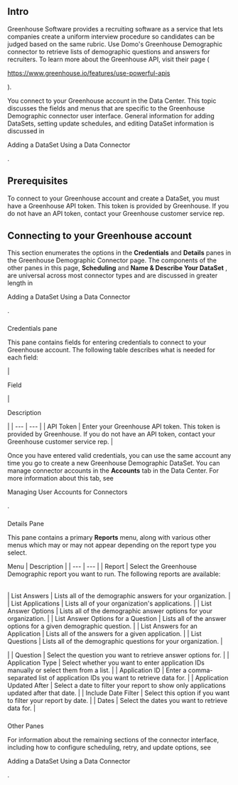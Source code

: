 

Intro
-------

Greenhouse Software provides a recruiting software as a service that lets companies create a uniform interview procedure so candidates can be judged based on the same rubric. Use Domo's Greenhouse Demographic connector to retrieve lists of demographic questions and answers for recruiters. To learn more about the Greenhouse API, visit their page (

https://www.greenhouse.io/features/use-powerful-apis

).


 You connect to your Greenhouse account in the Data Center. This topic discusses the fields and menus that are specific to the Greenhouse Demographic connector user interface. General information for adding DataSets, setting update schedules, and editing DataSet information is discussed in

Adding a DataSet Using a Data Connector

.


 Prerequisites
---------------

To connect to your Greenhouse account and create a DataSet, you must have a Greenhouse API token. This token is provided by Greenhouse. If you do not have an API token, contact your Greenhouse customer service rep.


 Connecting to your Greenhouse account
---------------------------------------


 This section enumerates the options in the
 **Credentials**
 and
 **Details**
 panes in the Greenhouse Demographic Connector page. The components of the other panes in this page,
 **Scheduling**
 and
 **Name & Describe Your DataSet**
 , are universal across most connector types and are discussed in greater length in

Adding a DataSet Using a Data Connector

.


###

Credentials pane


 This pane contains fields for entering credentials to connect to your Greenhouse account. The following table describes what is needed for each field:


|

Field

|

Description

|
| --- | --- |
|
 API Token
  |
 Enter your Greenhouse API token. This token is provided by Greenhouse. If you do not have an API token, contact your Greenhouse customer service rep.
  |


 Once you have entered valid credentials, you can use the same account any time you go to create a new Greenhouse Demographic DataSet. You can manage connector accounts in the
 **Accounts**
 tab in the Data Center. For more information about this tab, see

Managing User Accounts for Connectors

.


###
 Details Pane

This pane contains a primary
 **Reports**
 menu, along with various other menus which may or may not appear depending on the report type you select.


 Menu
  |
 Description
  |
| --- | --- |
|
 Report
  |
 Select the Greenhouse Demographic report you want to run. The following reports are available:


|  |  |
| --- | --- |
|
 List Answers
  |
 Lists all of the demographic answers for your organization.
  |
|
 List Applications
  |
 Lists all of your organization's applications.
  |
|
 List Answer Options
  |
 Lists all of the demographic answer options for your organization.
  |
|
 List Answer Options for a Question
  |
 Lists all of the answer options for a given demographic question.
  |
|
 List Answers for an Application
  |
 Lists all of the answers for a given application.
  |
|
 List Questions
  |
 Lists all of the demographic questions for your organization.
  |

|
|
 Question
  |
 Select the question you want to retrieve answer options for.
  |
|
 Application Type
  |
 Select whether you want to enter application IDs manually or select them from a list.
  |
|
 Application ID
  |
 Enter a comma-separated list of application IDs you want to retrieve data for.
  |
|
 Application Updated After
  |
 Select a date to filter your report to show only applications updated after that date.
  |
|
 Include Date Filter
  |
 Select this option if you want to filter your report by date.
  |
|
 Dates
  |
 Select the dates you want to retrieve data for.
  |


###

Other Panes

For information about the remaining sections of the connector interface, including how to configure scheduling, retry, and update options, see

Adding a DataSet Using a Data Connector

.

